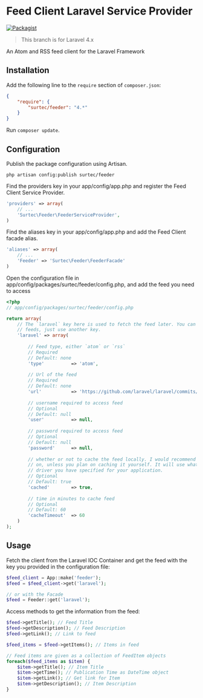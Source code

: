 # Feed Client Laravel Service Provider

[![Packagist](https://img.shields.io/packagist/v/surtec/feeder.svg)](https://packagist.org/packages/surtec/feeder)

> This branch is for Laravel 4.x

An Atom and RSS feed client for the Laravel Framework

## Installation

Add the following line to the `require` section of `composer.json`:

```json
{
    "require": {
        "surtec/feeder": "4.*"
    }
}
```

Run `composer update`.

## Configuration

Publish the package configuration using Artisan.

```
php artisan config:publish surtec/feeder
```

Find the providers key in your app/config/app.php and register the Feed Client Service Provider.

```php
'providers' => array(
    // ...
    'Surtec\Feeder\FeederServiceProvider',
)
```

Find the aliases key in your app/config/app.php and add the Feed Client facade alias.

```php
'aliases' => array(
    // ...
    'Feeder' => 'Surtec\Feeder\FeederFacade'
)
```

Open the configuration file in app/config/packages/surtec/feeder/config.php, and add the feed 
you need to access

```php
<?php
// app/config/packages/surtec/feeder/config.php

return array(
    // The `laravel` key here is used to fetch the feed later. You can specify multiple
    // feeds, just use another key.
    'laravel' => array(
        
        // Feed type, either `atom` or `rss`
        // Required
        // Default: none
        'type'          => 'atom',
        
        // Url of the feed
        // Required
        // Default: none
        'url'           => 'https://github.com/laravel/laravel/commits/master.atom',
        
        // username required to access feed
        // Optional
        // Default: null
        'user'          => null,
        
        // password required to access feed
        // Optional
        // Default: null
        'password'      => null,
        
        // whether or not to cache the feed locally. I would recommend leaving this
        // on, unless you plan on caching it yourself. It will use whatever cache
        // driver you have specified for your application.
        // Optional
        // Default: true
        'cached'        => true,
        
        // time in minutes to cache feed
        // Optional
        // Default: 60
        'cacheTimeout'  => 60
    )
);
```

## Usage

Fetch the client from the Laravel IOC Container and get the feed 
with the key you provided in the configuration file:

```php
$feed_client = App::make('feeder');
$feed = $feed_client->get('laravel');

// or with the Facade
$feed = Feeder::get('laravel');
```

Access methods to get the information from the feed:

```php
$feed->getTitle(); // Feed Title
$feed->getDescription(); // Feed Description
$feed->getLink(); // Link to feed

$feed_items = $feed->getItems(); // Items in feed

// Feed items are given as a collection of FeedItem objects
foreach($feed_items as $item) {
    $item->getTitle(); // Item Title
    $item->getTime(); // Publication Time as DateTime object
    $item->getLink(); // Get link for Item
    $item->getDescription(); // Item Description
}
```
